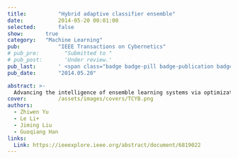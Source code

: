 ```yaml
---
title:          "Hybrid adaptive classifier ensemble"
date:           2014-05-20 00:01:00
selected:       false
show:		true
category:	"Machine Learning"
pub:            "IEEE Transactions on Cybernetics"
# pub_pre:        "Submitted to "
# pub_post:       'Under review.'
pub_last:       ' <span class="badge badge-pill badge-publication badge-success">Spotlight</span>'
pub_date:       "2014.05.20"

abstract: >-
  Advancing the intelligence of ensemble learning systems via optimization of subgroups through adaptive decision-making strategies to effectively address complex datasets, particularly those with high-dimensional and noisy data.
cover:          /assets/images/covers/TCYB.png
authors:
  - Zhiwen Yu
  - Le Li+
  - Jiming Liu
  - Guoqiang Han
links:
  Link: https://ieeexplore.ieee.org/abstract/document/6819022
---
```

